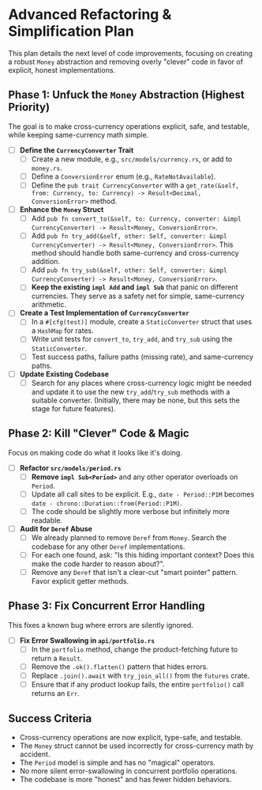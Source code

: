 # Advanced Refactoring & Simplification Plan

This plan details the next level of code improvements, focusing on creating a robust `Money` abstraction and removing overly "clever" code in favor of explicit, honest implementations.

## Phase 1: Unfuck the `Money` Abstraction (Highest Priority)

The goal is to make cross-currency operations explicit, safe, and testable, while keeping same-currency math simple.

-   [ ] **Define the `CurrencyConverter` Trait**
    -   [ ] Create a new module, e.g., `src/models/currency.rs`, or add to `money.rs`.
    -   [ ] Define a `ConversionError` enum (e.g., `RateNotAvailable`).
    -   [ ] Define the `pub trait CurrencyConverter` with a `get_rate(&self, from: Currency, to: Currency) -> Result<Decimal, ConversionError>` method.

-   [ ] **Enhance the `Money` Struct**
    -   [ ] Add `pub fn convert_to(&self, to: Currency, converter: &impl CurrencyConverter) -> Result<Money, ConversionError>`.
    -   [ ] Add `pub fn try_add(&self, other: Self, converter: &impl CurrencyConverter) -> Result<Money, ConversionError>`. This method should handle both same-currency and cross-currency addition.
    -   [ ] Add `pub fn try_sub(&self, other: Self, converter: &impl CurrencyConverter) -> Result<Money, ConversionError>`.
    -   [ ] **Keep the existing `impl Add` and `impl Sub`** that panic on different currencies. They serve as a safety net for simple, same-currency arithmetic.

-   [ ] **Create a Test Implementation of `CurrencyConverter`**
    -   [ ] In a `#[cfg(test)]` module, create a `StaticConverter` struct that uses a `HashMap` for rates.
    -   [ ] Write unit tests for `convert_to`, `try_add`, and `try_sub` using the `StaticConverter`.
    -   [ ] Test success paths, failure paths (missing rate), and same-currency paths.

-   [ ] **Update Existing Codebase**
    -   [ ] Search for any places where cross-currency logic might be needed and update it to use the new `try_add`/`try_sub` methods with a suitable converter. (Initially, there may be none, but this sets the stage for future features).

## Phase 2: Kill "Clever" Code & Magic

Focus on making code do what it looks like it's doing.

-   [ ] **Refactor `src/models/period.rs`**
    -   [ ] **Remove `impl Sub<Period>`** and any other operator overloads on `Period`.
    -   [ ] Update all call sites to be explicit. E.g., `date - Period::P1M` becomes `date - chrono::Duration::from(Period::P1M)`.
    -   [ ] The code should be slightly more verbose but infinitely more readable.

-   [ ] **Audit for `Deref` Abuse**
    -   [ ] We already planned to remove `Deref` from `Money`. Search the codebase for any other `Deref` implementations.
    -   [ ] For each one found, ask: "Is this hiding important context? Does this make the code harder to reason about?".
    -   [ ] Remove any `Deref` that isn't a clear-cut "smart pointer" pattern. Favor explicit getter methods.

## Phase 3: Fix Concurrent Error Handling

This fixes a known bug where errors are silently ignored.

-   [ ] **Fix Error Swallowing in `api/portfolio.rs`**
    -   [ ] In the `portfolio` method, change the product-fetching future to return a `Result`.
    -   [ ] Remove the `.ok().flatten()` pattern that hides errors.
    -   [ ] Replace `.join().await` with `try_join_all()` from the `futures` crate.
    -   [ ] Ensure that if any product lookup fails, the entire `portfolio()` call returns an `Err`.

## Success Criteria

-   Cross-currency operations are now explicit, type-safe, and testable.
-   The `Money` struct cannot be used incorrectly for cross-currency math by accident.
-   The `Period` model is simple and has no "magical" operators.
-   No more silent error-swallowing in concurrent portfolio operations.
-   The codebase is more "honest" and has fewer hidden behaviors.